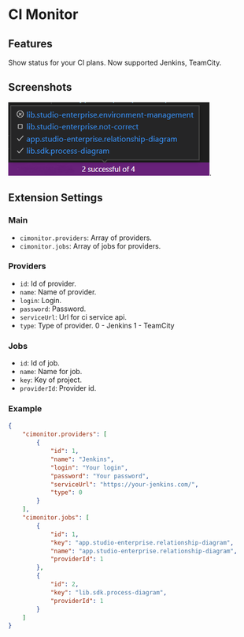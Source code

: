 # CI Monitor

## Features

Show status for your CI plans.
Now supported Jenkins, TeamCity.

## Screenshots

![Example](images/example.png).

## Extension Settings

### Main
- `cimonitor.providers`: Array of providers.
- `cimonitor.jobs`: Array of jobs for providers.

### Providers
- `id`: Id of provider.
- `name`: Name of provider.
- `login`: Login.
- `password`: Password.
- `serviceUrl`: Url for ci service api.
- `type`: Type of provider.
    0 - Jenkins
    1 - TeamCity

### Jobs
- `id`: Id of job.
- `name`: Name for job.
- `key`: Key of project.
- `providerId`: Provider id.

### Example
```json
{
    "cimonitor.providers": [
        {
            "id": 1,
            "name": "Jenkins",
            "login": "Your login",
            "password": "Your password",
            "serviceUrl": "https://your-jenkins.com/",
            "type": 0
        }
    ],
    "cimonitor.jobs": [
        {
            "id": 1,
            "key": "app.studio-enterprise.relationship-diagram",
            "name": "app.studio-enterprise.relationship-diagram",
            "providerId": 1
        },
        {
            "id": 2,
            "key": "lib.sdk.process-diagram",
            "providerId": 1
        }
    ]
}
```
